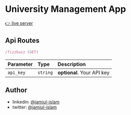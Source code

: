 # University Management App

[👉 live server](#)

## Api Routes

```javascript
/fizzbuzz (GET)
```

| Parameter | Type     | Description                |
| :-------- | :------- | :------------------------- |
| `api_key` | `string` | **optional**. Your API key |

## Author

- linkedin: [@jamiul-islam](https://linkedin.com/jamiul-islam)
- twitter: [@jamiul-islam](https://twitter.com/lucifer1112k)
